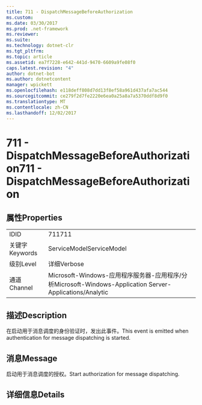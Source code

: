 ```yaml
---
title: 711 - DispatchMessageBeforeAuthorization
ms.custom: 
ms.date: 03/30/2017
ms.prod: .net-framework
ms.reviewer: 
ms.suite: 
ms.technology: dotnet-clr
ms.tgt_pltfrm: 
ms.topic: article
ms.assetid: ea7f7228-e642-441d-9470-6609a9fe08f0
caps.latest.revision: "4"
author: dotnet-bot
ms.author: dotnetcontent
manager: wpickett
ms.openlocfilehash: e118deff808d7dd13f8ef58a961d437afa7ac544
ms.sourcegitcommit: ce279f2d7fe2220e6ea0a25a8a7a5370ddf8d9f0
ms.translationtype: MT
ms.contentlocale: zh-CN
ms.lasthandoff: 12/02/2017
---
```

# <a name="711---dispatchmessagebeforeauthorization"></a><span data-ttu-id="fdac2-102">711 - DispatchMessageBeforeAuthorization</span><span class="sxs-lookup"><span data-stu-id="fdac2-102">711 - DispatchMessageBeforeAuthorization</span></span>
## <a name="properties"></a><span data-ttu-id="fdac2-103">属性</span><span class="sxs-lookup"><span data-stu-id="fdac2-103">Properties</span></span>  
  
|||  
|-|-|  
|<span data-ttu-id="fdac2-104">ID</span><span class="sxs-lookup"><span data-stu-id="fdac2-104">ID</span></span>|<span data-ttu-id="fdac2-105">711</span><span class="sxs-lookup"><span data-stu-id="fdac2-105">711</span></span>|  
|<span data-ttu-id="fdac2-106">关键字</span><span class="sxs-lookup"><span data-stu-id="fdac2-106">Keywords</span></span>|<span data-ttu-id="fdac2-107">ServiceModel</span><span class="sxs-lookup"><span data-stu-id="fdac2-107">ServiceModel</span></span>|  
|<span data-ttu-id="fdac2-108">级别</span><span class="sxs-lookup"><span data-stu-id="fdac2-108">Level</span></span>|<span data-ttu-id="fdac2-109">详细</span><span class="sxs-lookup"><span data-stu-id="fdac2-109">Verbose</span></span>|  
|<span data-ttu-id="fdac2-110">通道</span><span class="sxs-lookup"><span data-stu-id="fdac2-110">Channel</span></span>|<span data-ttu-id="fdac2-111">Microsoft-Windows-应用程序服务器-应用程序/分析</span><span class="sxs-lookup"><span data-stu-id="fdac2-111">Microsoft-Windows-Application Server-Applications/Analytic</span></span>|  
  
## <a name="description"></a><span data-ttu-id="fdac2-112">描述</span><span class="sxs-lookup"><span data-stu-id="fdac2-112">Description</span></span>  
 <span data-ttu-id="fdac2-113">在启动用于消息调度的身份验证时，发出此事件。</span><span class="sxs-lookup"><span data-stu-id="fdac2-113">This event is emitted when authentication for message dispatching is started.</span></span>  
  
## <a name="message"></a><span data-ttu-id="fdac2-114">消息</span><span class="sxs-lookup"><span data-stu-id="fdac2-114">Message</span></span>  
 <span data-ttu-id="fdac2-115">启动用于消息调度的授权。</span><span class="sxs-lookup"><span data-stu-id="fdac2-115">Start authorization for message dispatching.</span></span>  
  
## <a name="details"></a><span data-ttu-id="fdac2-116">详细信息</span><span class="sxs-lookup"><span data-stu-id="fdac2-116">Details</span></span>
